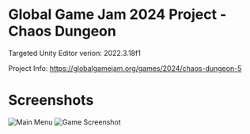 # Global Game Jam 2024 Project - Chaos Dungeon

Targeted Unity Editor verion: 2022.3.18f1

Project Info: https://globalgamejam.org/games/2024/chaos-dungeon-5

# Screenshots
![Main Menu](https://github.com/pugkung/GGJ2024_ChaosDungeon/blob/main/Screenshot1.png?raw=true)
![Game Screenshot](https://github.com/pugkung/GGJ2024_ChaosDungeon/blob/main/Screenshot2.png?raw=true)
